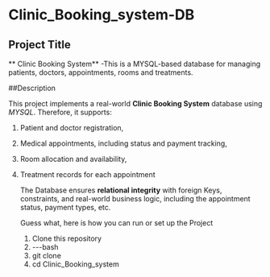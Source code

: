 # Clinic_Booking_system-DB
## Project Title
** Clinic Booking System**   -This is a MYSQL-based database for managing patients, doctors, appointments, rooms and treatments.

##Description

This project implements a real-world **Clinic Booking System** database using *MYSQL*. Therefore, it supports:
1. Patient and doctor registration,
2. Medical appointments, including status and payment tracking,
3. Room allocation and availability,
4. Treatment records for each appointment

   The Database ensures **relational integrity** with foreign Keys, constraints, and real-world business logic, including the appointment status, payment types, etc.

   Guess what, here is how you can run or set up the Project
   1. Clone this repository
   2. ---bash
   3. git clone 
   4. cd Clinic_Booking_system
